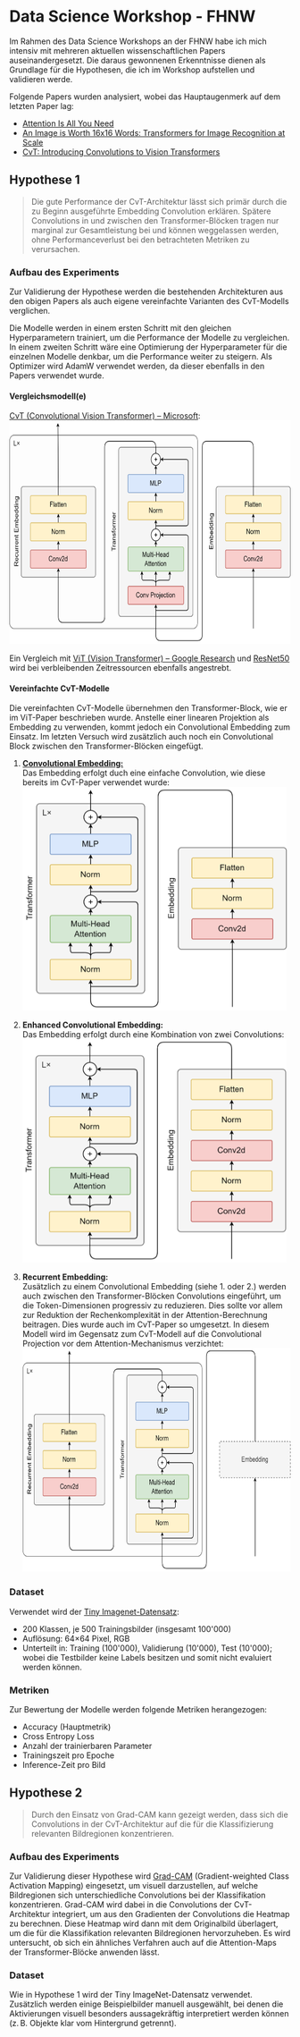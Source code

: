 # Data Science Workshop - FHNW

Im Rahmen des Data Science Workshops an der FHNW habe ich mich intensiv mit mehreren aktuellen wissenschaftlichen Papers auseinandergesetzt. Die daraus gewonnenen Erkenntnisse dienen als Grundlage für die Hypothesen, die ich im Workshop aufstellen und validieren werde.

Folgende Papers wurden analysiert, wobei das Hauptaugenmerk auf dem letzten Paper lag:

- [Attention Is All You Need](https://proceedings.neurips.cc/paper_files/paper/2017/file/3f5ee243547dee91fbd053c1c4a845aa-Paper.pdf)
- [An Image is Worth 16x16 Words: Transformers for Image Recognition at Scale](https://openreview.net/pdf?id=YicbFdNTTy)
- [CvT: Introducing Convolutions to Vision Transformers](https://openaccess.thecvf.com/content/ICCV2021/papers/Wu_CvT_Introducing_Convolutions_to_Vision_Transformers_ICCV_2021_paper.pdf)

## Hypothese 1

> Die gute Performance der CvT-Architektur lässt sich primär durch die zu Beginn ausgeführte Embedding Convolution erklären. Spätere Convolutions in und zwischen den Transformer-Blöcken tragen nur marginal zur Gesamtleistung bei und können weggelassen werden, ohne Performanceverlust bei den betrachteten Metriken zu verursachen.

### Aufbau des Experiments

Zur Validierung der Hypothese werden die bestehenden Architekturen aus den obigen Papers als auch eigene vereinfachte Varianten des CvT-Modells verglichen.

Die Modelle werden in einem ersten Schritt mit den gleichen Hyperparametern trainiert, um die Performance der Modelle zu vergleichen. In einem zweiten Schritt wäre eine Optimierung der Hyperparameter für die einzelnen Modelle denkbar, um die Performance weiter zu steigern. Als Optimizer wird AdamW verwendet werden, da dieser ebenfalls in den Papers verwendet wurde.

#### Vergleichsmodell(e)

[CvT (Convolutional Vision Transformer) – Microsoft](https://github.com/microsoft/CvT): \
<img src="./CvT-Original.drawio.png" alt="original CvT-Modell" title="original CvT-Modell" height="400" />

Ein Vergleich mit [ViT (Vision Transformer) – Google Research](https://github.com/google-research/vision_transformer) und [ResNet50](https://pytorch.org/vision/main/models/generated/torchvision.models.resnet50.html) wird bei verbleibenden Zeitressourcen ebenfalls angestrebt.

#### Vereinfachte CvT-Modelle

Die vereinfachten CvT-Modelle übernehmen den Transformer-Block, wie er im ViT-Paper beschrieben wurde. Anstelle einer linearen Projektion als Embedding zu verwenden, kommt jedoch ein Convolutional Embedding zum Einsatz. Im letzten Versuch wird zusätzlich auch noch ein Convolutional Block zwischen den Transformer-Blöcken eingefügt.

1. [**Convolutional Embedding:**](./models/CvT-SimplifiedEmbedding.ipynb)\
    Das Embedding erfolgt duch eine einfache Convolution, wie diese bereits im CvT-Paper verwendet wurde:\
    <img src="./CvT-SimplifiedEmbedding.drawio.png" alt="CvT-Modell mit Convolutional Embedding" title="CvT-Modell mit Convolutional Embedding" height="400" />

2. **Enhanced Convolutional Embedding:**\
    Das Embedding erfolgt durch eine Kombination von zwei Convolutions: \
    <img src="./CvT-EnhancedEmbedding.drawio.png" alt="CvT-Modell mit erweiterten Convolutional Embedding" title="CvT-Modell mit erweiterten Convolutional Embedding" height="400"/>

3. **Recurrent Embedding:**\
    Zusätzlich zu einem Convolutional Embedding (siehe 1. oder 2.) werden auch zwischen den Transformer-Blöcken Convolutions eingeführt, um die Token-Dimensionen progressiv zu reduzieren. Dies sollte vor allem zur Reduktion der Rechenkomplexität in der Attention-Berechnung beitragen. Dies wurde auch im CvT-Paper so umgesetzt. In diesem Modell wird im Gegensatz zum CvT-Modell auf die Convolutional Projection vor dem Attention-Mechanismus verzichtet: \
    <img src="./CvT-RecurrentEmbedding.drawio.png" alt="CvT-Modell mit recurrent Embedding" title="CvT-Modell mit recurrent Embedding" height="400"/>

### Dataset

Verwendet wird der [Tiny Imagenet-Datensatz](https://www.kaggle.com/datasets/akash2sharma/tiny-imagenet):

- 200 Klassen, je 500 Trainingsbilder (insgesamt 100'000)
- Auflösung: 64×64 Pixel, RGB
- Unterteilt in: Training (100'000), Validierung (10'000), Test (10'000); wobei die Testbilder keine Labels besitzen und somit nicht evaluiert werden können.

### Metriken

Zur Bewertung der Modelle werden folgende Metriken herangezogen:

- Accuracy (Hauptmetrik)
- Cross Entropy Loss
- Anzahl der trainierbaren Parameter
- Trainingszeit pro Epoche
- Inference-Zeit pro Bild

## Hypothese 2

> Durch den Einsatz von Grad-CAM kann gezeigt werden, dass sich die Convolutions in der CvT-Architektur auf die für die Klassifizierung relevanten Bildregionen konzentrieren.

### Aufbau des Experiments

Zur Validierung dieser Hypothese wird [Grad-CAM](https://arxiv.org/pdf/1610.02391) (Gradient-weighted Class Activation Mapping) eingesetzt, um visuell darzustellen, auf welche Bildregionen sich unterschiedliche Convolutions bei der Klassifikation konzentrieren. Grad-CAM wird dabei in die Convolutions der CvT-Architektur integriert, um aus den Gradienten der Convolutions die Heatmap zu berechnen. Diese Heatmap wird dann mit dem Originalbild überlagert, um die für die Klassifikation relevanten Bildregionen hervorzuheben.
Es wird untersucht, ob sich ein ähnliches Verfahren auch auf die Attention-Maps der Transformer-Blöcke anwenden lässt.

### Dataset

Wie in Hypothese 1 wird der Tiny ImageNet-Datensatz verwendet. Zusätzlich werden einige Beispielbilder manuell ausgewählt, bei denen die Aktivierungen visuell besonders aussagekräftig interpretiert werden können (z. B. Objekte klar vom Hintergrund getrennt).
